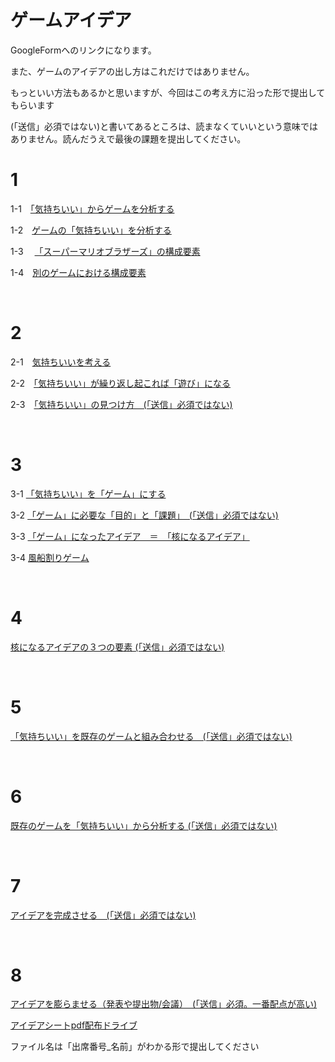 
# ゲームアイデア

GoogleFormへのリンクになります。

また、ゲームのアイデアの出し方はこれだけではありません。

もっといい方法もあるかと思いますが、今回はこの考え方に沿った形で提出してもらいます

(「送信」必須ではない)と書いてあるところは、読まなくていいという意味ではありません。読んだうえで最後の課題を提出してください。

# 1

1-1　<a href="https://docs.google.com/forms/d/e/1FAIpQLSdXWJKW1CvY4cjF436E992JZ1fr7jguG4ofw7sxViaH89nBuA/viewform?usp=sf_link" target="_blank">「気持ちいい」からゲームを分析する</a>

1-2　<a href="https://forms.gle/3yu4yRKbwGTu7FGS6" target="_blank">ゲームの「気持ちいい」を分析する</a>

1-3　 <a href="https://forms.gle/TbJSpgYhCkGAM3758" target="_blank">「スーパーマリオブラザーズ」の構成要素</a>


1-4　<a href="https://forms.gle/CdtkhkivbHvPybHy5" target="_blank">別のゲームにおける構成要素</a>

<br>

# 2

2-1　<a href="https://forms.gle/oiDTzjVczNR98Smw6" target="_blank">気持ちいいを考える</a>



2-2　<a href="https://forms.gle/SEDRuKzN2VZvp1aB8" target="_blank">「気持ちいい」が繰り返し起これば「遊び」になる</a>


2-3　<a href="https://forms.gle/bi9ydqqh4wT7UXSm8" target="_blank">「気持ちいい」の見つけ方　(「送信」必須ではない)</a>

<br>

# 3

3-1 <a href="https://forms.gle/nhELrZkpGdrZuBhF8" target="_blank">「気持ちいい」を「ゲーム」にする</a>

3-2 <a href="https://forms.gle/5h9MaAV86mFYFH117" target="_blank">「ゲーム」に必要な「目的」と「課題」　(「送信」必須ではない)</a>

3-3 <a href="https://forms.gle/S1r8T3YLH3ft2fNm9" target="_blank">「ゲーム」になったアイデア　＝　「核になるアイデア」	</a>

3-4 <a href="https://forms.gle/yZg7qmc81qSPPt6i9" target="_blank">風船割りゲーム</a>

<br>

# 4

<a href="https://forms.gle/DLsyEVSqUJZZXhpu9" target="_blank">核になるアイデアの３つの要素	(「送信」必須ではない)</a>

<br>

# 5

<a href="https://forms.gle/uhApvo6Wr45ztGAR9" target="_blank">「気持ちいい」を既存のゲームと組み合わせる　(「送信」必須ではない)</a>

<br>

# 6

<a href="https://forms.gle/WJKi31t3JyqEPjRS8" target="_blank">既存のゲームを「気持ちいい」から分析する	(「送信」必須ではない)</a>

<br>

# 7

<a href="https://forms.gle/K7anLwx6fDGCPJKz8" target="_blank">アイデアを完成させる　(「送信」必須ではない)</a>

<br>

# 8

<a href="https://forms.gle/aFo3ABSSzRvUTBLi8" target="_blank">アイデアを膨らませる（発表や提出物/会議）　(「送信」必須。一番配点が高い)</a>





<a href="https://drive.google.com/drive/folders/1XSwbHOfi-3G_wLiWQvWJvX4cPac3VFnM" target="_blank">アイデアシートpdf配布ドライブ</a>

ファイル名は「出席番号_名前」がわかる形で提出してください


